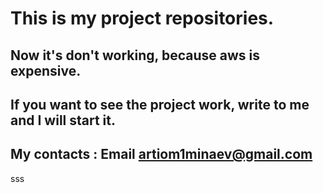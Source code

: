 # This is my project repositories.
## Now it's don't working, because aws is expensive. 
## If you want to see the project work, write to me and I will start it.
## My contacts : Email artiom1minaev@gmail.com
sss
